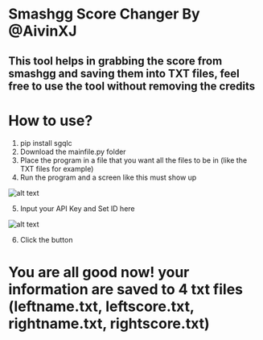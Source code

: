 # Smashgg Score Changer By @AivinXJ
## This tool helps in grabbing the score from smashgg and saving them into TXT files, feel free to use the tool without removing the credits

# How to use?
1. pip install sgqlc
2. Download the mainfile.py folder
3. Place the program in a file that you want all the files to be in (like the TXT files for example)
4. Run the program and a screen like this must show up

![alt text](https://media.discordapp.net/attachments/430699722903126026/785831714433925120/unknown.png)

5. Input your API Key and Set ID here

![alt text](https://media.discordapp.net/attachments/430699722903126026/785832131406069770/unknown.png)

6. Click the button

# You are all good now! your information are saved to 4 txt files (leftname.txt, leftscore.txt, rightname.txt, rightscore.txt)
